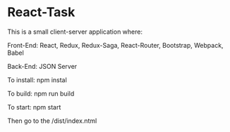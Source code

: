 # React-Task
This is a small client-server application where:

  Front-End: React, Redux, Redux-Saga, React-Router, Bootstrap, Webpack, Babel

  Back-End: JSON Server

To install: npm instal

To build: npm run build

To start: npm start

Then go to the /dist/index.ntml 

